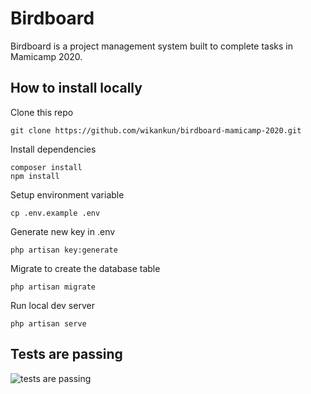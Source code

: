 # Birdboard
Birdboard is a project management system built to complete tasks in Mamicamp 2020.

## How to install locally

Clone this repo
```
git clone https://github.com/wikankun/birdboard-mamicamp-2020.git
```
Install dependencies
```
composer install
npm install
```
Setup environment variable
```
cp .env.example .env
```
Generate new key in .env
```
php artisan key:generate
```
Migrate to create the database table
```
php artisan migrate
```
Run local dev server
```
php artisan serve
```

## Tests are passing
![tests are passing](public/images/test.gif)